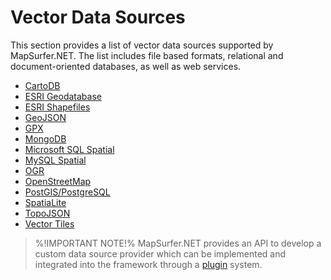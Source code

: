 # Vector Data Sources 

This section provides a list of vector data sources supported by MapSurfer.NET. The list includes file based formats, relational and document-oriented databases, as well as web services.

- [CartoDB](usermanual/datasources/vector/cartodb.md)
- [ESRI Geodatabase](usermanual/datasources/vector/esrigeodb)
- [ESRI Shapefiles](usermanual/datasources/vector/shapefiles.md)
- [GeoJSON](usermanual/datasources/vector/geojson.md)
- [GPX](usermanual/datasources/vector/gpx.md)
- [MongoDB](usermanual/datasources/vector/mongodb.md)
- [Microsoft SQL Spatial](usermanual/datasources/vector/mssqlspatial.md)
- [MySQL Spatial](usermanual/datasources/vector/mysqlspatial.md)
- [OGR](usermanual/datasources/vector/ogr.md)
- [OpenStreetMap](usermanual/datasources/vector/openstreetmap.md)
- [PostGIS/PostgreSQL](usermanual/datasources/vector/postgis.md)
- [SpatiaLite](usermanual/datasources/vector/spatialite.md)
- [TopoJSON](usermanual/datasources/vector/topojson.md)
- [Vector Tiles](usermanual/datasources/vector/vectortiles.md)


> %!IMPORTANT NOTE!% MapSurfer.NET provides an API to develop a custom data source provider which can be implemented and integrated into the framework through a [plugin](/devmanual/plugins/index.md) system.
